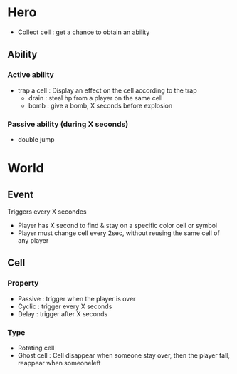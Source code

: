 # Hero
- Collect cell : get a chance to obtain an ability
## Ability
### Active ability
- trap a cell : Display an effect on the cell according to the trap
  - drain : steal hp from a player on the same cell
  - bomb : give a bomb, X seconds before explosion

### Passive ability (during X seconds)
- double jump

# World
## Event
Triggers every X secondes
- Player has X second to find & stay on a specific color cell or symbol
- Player must change cell every 2sec, without reusing the same cell of any player

## Cell
### Property
- Passive : trigger when the player is over
- Cyclic : trigger every X seconds
- Delay : trigger after X seconds

### Type
- Rotating cell
- Ghost cell : Cell disappear when someone stay over, then the player fall, reappear when someoneleft